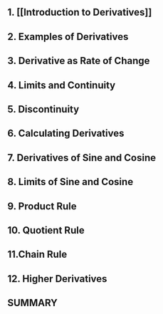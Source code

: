 ## 1. [[Introduction to Derivatives]]

## 2. Examples of Derivatives

## 3. Derivative as Rate of Change

## 4. Limits and Continuity

## 5. Discontinuity

## 6. Calculating Derivatives

## 7. Derivatives of Sine and Cosine

## 8. Limits of Sine and Cosine

## 9. Product Rule

## 10. Quotient Rule

## 11.Chain Rule

## 12. Higher Derivatives

## SUMMARY
